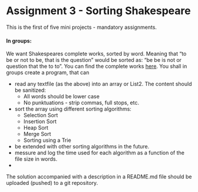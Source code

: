 # Assignment 3 - Sorting Shakespeare

This is the first of five mini projects - mandatory assignments.
#### In groups:
We want Shakespeares complete works, sorted by word. Meaning that “to be or not to be, that is the question” would be sorted as: “be be is not or question that the to to”.
You can find the complete works [here](https://github.com/datsoftlyngby/soft2020spring-alg/tree/master/data). You shall in groups create a program, that can
* read any textfile (as the above) into an array or List2. The content should be sanitized:
  * All words should be lower case
  * No punktuations - strip commas, full stops, etc.
* sort the array using different sorting algorithms:
  * Selection Sort
  * Insertion Sort
  * Heap Sort
  * Merge Sort
  * Sorting using a Trie
* be extended with other sorting algorithms in the future.
* messure and log the time used for each algorithm as a function of the file size in words.  
* 
The solution accompanied with a description in a README.md file should be uploaded (pushed) to a git repository.
